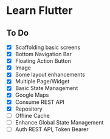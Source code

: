 # Learn Flutter

## To Do
- [x] Scaffolding basic screens
- [x] Bottom Navigation Bar
- [x] Floating Action Button
- [x] Image
- [x] Some layout enhancements
- [x] Multiple Page/Widget
- [x] Basic State Management
- [x] Google Maps
- [x] Consume REST API
- [x] Repository
- [ ] Offline Cache
- [ ] Enhance Global State Management
- [ ] Auth REST API, Token Bearer
